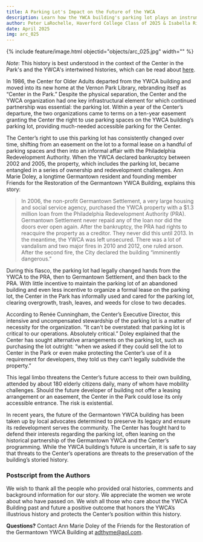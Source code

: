 ```yaml
---
title: A Parking Lot's Impact on the Future of the YWCA
description: Learn how the YWCA building's parking lot plays an instrumental role in the Center in the Park's operations and shapes advocacy for the building's future.
author: Peter LaRochelle, Haverford College Class of 2025 & Isabella Rivera, Bryn Mawr College Class of 2025
date: April 2025
img: arc_025
---
```


{% include feature/image.html objectid="objects/arc_025.jpg" width="" %}

_Note_: This history is best understood in the context of the Center in the Park's and the YWCA's intertwined histories, which can be read about [here](https://digbmc.github.io/germantown-y//histories/history-of-center-in-the-park).

In 1986, the Center for Older Adults departed from the YWCA building and moved into its new home at the Vernon Park Library, rebranding itself as “Center in the Park.” Despite the physical separation, the Center and the YWCA organization had one key infrastructural element for which continued partnership was essential: the parking lot. Within a year of the Center’s departure, the two organizations came to terms on a ten-year easement granting the Center the right to use parking spaces on the YWCA building’s parking lot, providing much-needed accessible parking for the Center.

The Center’s right to use this parking lot has consistently changed over time, shifting from an easement on the lot to a formal lease on a handful of parking spaces and then into an informal affair with the Philadelphia Redevelopment Authority. When the YWCA declared bankruptcy between 2002 and 2005, the property, which includes the parking lot, became entangled in a series of ownership and redevelopment challenges. Ann Marie Doley, a longtime Germantown resident and founding member Friends for the Restoration of the Germantown YWCA Building, explains this story:

> In 2006, the non-profit Germantown Settlement, a very large housing and social service agency, purchased the YWCA property with a $1.3 million loan from the Philadelphia Redevelopment Authority (PRA). Germantown Settlement never repaid any of the loan nor did the doors ever open again. After the bankruptcy, the PRA had rights to reacquire the property as a creditor. They never did this until 2013. In the meantime, the YWCA was left unsecured. There was a lot of vandalism and two major fires in 2010 and 2012, one ruled arson. After the second fire, the City declared the building “imminently dangerous.”

During this fiasco, the parking lot had legally changed hands from the YWCA to the PRA, then to Germantown Settlement, and then back to the PRA. With little incentive to maintain the parking lot of an abandoned building and even less incentive to organize a formal lease on the parking lot, the Center in the Park has informally used and cared for the parking lot, clearing overgrowth, trash, leaves, and weeds for close to two decades.
 
According to Renée Cunningham, the Center’s Executive Director, this intensive and uncompensated stewardship of the parking lot is a matter of necessity for the organization. “It can't be overstated: that parking lot is critical to our operations. Absolutely critical.” Doley explained that the Center has sought alternative arrangements on the parking lot, such as purchasing the lot outright: “when we asked if they could sell the lot to Center in the Park or even make protecting the Center’s use of it a requirement for developers, they told us they can’t legally subdivide the property.”

This legal limbo threatens the Center’s future access to their own building, attended by about 180 elderly citizens daily, many of whom have mobility challenges. Should the future developer of building not offer a leasing arrangement or an easement, the Center in the Park could lose its only accessible entrance. The risk is existential. 
 
In recent years, the future of the Germantown YWCA building has been taken up by local advocates determined to preserve its legacy and ensure its redevelopment serves the community. The Center has fought hard to defend their interests regarding the parking lot, often leaning on the historical partnership of the Germantown YWCA and the Center’s programming. While the YWCA building’s future is uncertain, it is safe to say that threats to the Center’s operations are threats to the preservation of the building’s storied history.


### Postscript from the Authors

We wish to thank all the people who provided oral histories, comments and background information for our story. We appreciate the women we wrote about who have passed on. We wish all those who care about the YWCA Building past and future a positive outcome that honors the YWCA’s illustrious history and protects the Center’s position within this history. 

**Questions?** Contact Ann Marie Doley of the Friends for the Restoration of the Germantown YWCA Building at adthyme@aol.com.


